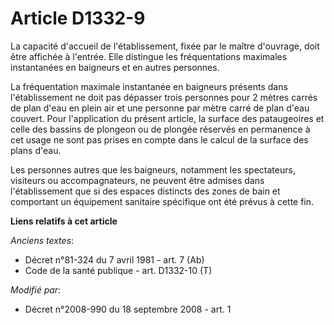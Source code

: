 # Article D1332-9

La capacité d'accueil de l'établissement, fixée par le maître d'ouvrage, doit être affichée à l'entrée. Elle distingue les
fréquentations maximales instantanées en baigneurs et en autres personnes.

La fréquentation maximale instantanée en baigneurs présents dans l'établissement ne doit pas dépasser trois personnes pour 2
mètres carrés de plan d'eau en plein air et une personne par mètre carré de plan d'eau couvert. Pour l'application du présent
article, la surface des pataugeoires et celle des bassins de plongeon ou de plongée réservés en permanence à cet usage ne
sont pas prises en compte dans le calcul de la surface des plans d'eau.

Les personnes autres que les baigneurs, notamment les spectateurs, visiteurs ou accompagnateurs, ne peuvent être admises dans
l'établissement que si des espaces distincts des zones de bain et comportant un équipement sanitaire spécifique ont été
prévus à cette fin.

**Liens relatifs à cet article**

_Anciens textes_:

  - Décret n°81-324 du 7 avril 1981 - art. 7 (Ab)
  - Code de la santé publique - art. D1332-10 (T)

_Modifié par_:

  - Décret n°2008-990 du 18 septembre 2008 - art. 1
